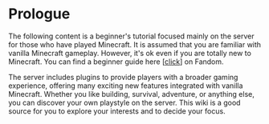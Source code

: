 # Prologue

The following content is a beginner's tutorial focused mainly on the server for those who have played Minecraft. It is assumed that you are familiar with vanilla Minecraft gameplay. However, it's ok even if you are totally new to Minecraft. You can find a beginner guide here \[[click](https://minecraft.fandom.com/wiki/Tutorials/Beginner's\_guide)] on Fandom.&#x20;

The server includes plugins to provide players with a broader gaming experience, offering many exciting new features integrated with vanilla Minecraft. Whether you like building, survival, adventure, or anything else, you can discover your own playstyle on the server. This wiki is a good source for you to explore your interests and to decide your focus.
